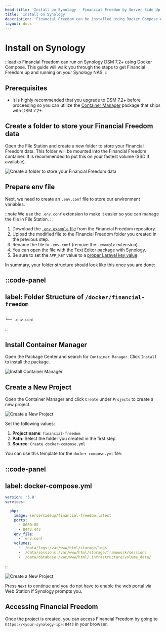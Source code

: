```yaml
---
head.title: 'Install on Synology - Financial Freedom by Server Side Up'
title: 'Install on Synology'
description: 'Financial Freedom can be installed using Docker Compose on Synology DSM 7.2+.'
layout: docs
---
```


# Install on Synology
::lead-p
Financial Freedom can run on Synology DSM 7.2+ using Docker Compose. This guide will walk you through the steps to get Financial Freedom up and running on your Synology NAS.
::

## Prerequisites
- It is highly recommended that you upgrade to DSM 7.2+ before proceeding so you can utilize the [Container Manager](https://www.synology.com/en-us/dsm/feature/docker) package that ships with DSM 7.2+.

## Create a folder to store your Financial Freedom data
Open the File Station and create a new folder to store your Financial Freedom data. This folder will be mounted into the Financial Freedom container. It is recommended to put this on your fastest volume (SSD if available).

![Create a folder to store your Financial Freedom data](/images/docs/install-synology/create-folder.png)

## Prepare env file
Next, we need to create an `.env.conf` file to store our environment variables.

::note
We use the `.env.conf` extension to make it easier so you can manage the file in File Station.
::

1. Download the [`.env.example` file](https://raw.githubusercontent.com/serversideup/financial-freedom/main/.env.example) from the Financial Freedom repository.
1. Upload the modified file to the Financial Freedom folder you created in the previous step.
1. Rename the file to `.env.conf` (remove the `.example` extension).
1. You can open the file with the [Text Editor package](https://www.synology.com/en-global/dsm/packages/TextEditor) with Synology.
1. Be sure to set the `APP_KEY` value to a [proper Laravel key value](https://laravel-encryption-key-generator.vercel.app/)

In summary, your folder structure should look like this once you are done:

::code-panel
---
label: Folder Structure of `/docker/financial-freedom`
---
```txt
.
└── .env.conf
```
::


## Install Container Manager
Open the Package Center and search for `Container Manager`. Click `Install` to install the package.

![Install Container Manager](/images/docs/install-synology/container-manager.png)

## Create a New Project
Open the Container Manager and click `Create` under `Projects` to create a new project.

![Create a New Project](/images/docs/install-synology/create-project.png)

Set the following values:
1. **Project name**: `financial-freedom`
2. **Path**: Select the folder you created in the first step.
3. **Source**: `Create docker-compose.yml`

You can use this template for the `docker-compose.yml` file:

::code-panel
---
label: docker-compose.yml
---
```yaml
version: '3.8'
services:

  php:
    image: serversideup/financial-freedom:latest
    ports:
      - 8080:80
      - 8443:443
    env_file:
      - .env.conf
    volumes:
      - ./data/logs:/var/www/html/storage/logs
      - ./data/sessions:/var/www/html/storage/framework/sessions
      - ./data/database:/var/www/html/.infrastructure/volume_data/
```
::

![Create a New Project ](/images/docs/install-synology/create-project-completed.png)

Press `Next` to continue and you do not have to enable the web portal via Web Station if Synology prompts you.

## Accessing Financial Freedom
Once the project is created, you can access Financial Freedom by going to `https://<your-synology-ip>:8443` in your browser.